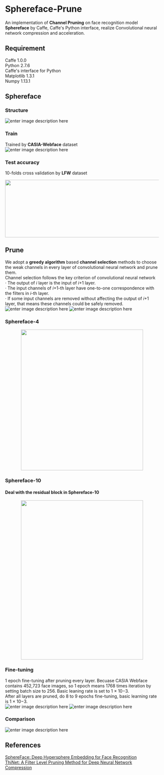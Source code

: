 # Sphereface-Prune
An implementation of **Channel Pruning** on face recognition model **Sphereface** by Caffe, Caffe's Python interface, realize Convolutional neural network compression and acceleration.
 
## Requirement
Caffe 1.0.0  
Python 2.7.6  
Caffe's interface for Python  
Matplotlib 1.3.1  
Numpy 1.13.1  

## Sphereface

### Structure
![enter image description here](https://github.com/isthatyoung/Sphereface-prune/blob/master/images/figure1.png)

### Train
Trained by **CASIA-Webface** dataset   
![enter image description here](https://github.com/isthatyoung/Sphereface-prune/blob/master/images/figure2.png)

### Test accuracy
10-folds cross validation by **LFW** dataset
<div align="center">
<img src="https://github.com/isthatyoung/Sphereface-prune/blob/master/images/figure3.png" width = "800" height = "188" align=center />
</div>  

## Prune
We adopt a **greedy algorithm** based **channel selection** methods to choose the weak channels in every layer of convolutional neural network and prune them.   
Channel selection follows the key criterion of convolutional neural network  
· The output of *i* layer is the input of *i*+1 layer.  
· The input channels of *i*+1-th layer have one-to-one correspondence with the filters in *i*-th layer.  
· If some input channels are removed without affecting the output of *i*+1 layer, that means these channels could be safely removed. 
![enter image description here](https://github.com/isthatyoung/Sphereface-prune/blob/master/images/figure8a.png)
![enter image description here](https://github.com/isthatyoung/Sphereface-prune/blob/master/images/figure8b.png)


### Sphereface-4
<div align="center">
<img src="https://github.com/isthatyoung/Sphereface-prune/blob/master/images/figure4.png" width = "400" height = "460" align=center />
</div>  

### Sphereface-10
#### Deal with the residual block in Sphereface-10
<div align="center">
<img src="https://github.com/isthatyoung/Sphereface-prune/blob/master/images/figure10.png" width = "400" height = "520" align=center />
</div>  

### Fine-tuning
1 epoch fine-tuning after pruning every layer. Becuase CASIA Webface contains 452,723 face images, so 1 epoch means 1768 times iteration by setting batch size to 256. Basic leaning rate is set to 1 × 10−3.  
After all layers are pruned, do 8 to 9 epochs fine-tuning, basic learning rate is 1 × 10−3.  
![enter image description here](https://github.com/isthatyoung/Sphereface-prune/blob/master/images/figure6a.png)
![enter image description here](https://github.com/isthatyoung/Sphereface-prune/blob/master/images/figure6b.png)
### Comparison
![enter image description here](https://github.com/isthatyoung/Sphereface-prune/blob/master/images/figure7.png)


## References
[SphereFace: Deep Hypersphere Embedding for Face Recognition](https://arxiv.org/abs/1704.08063)   
[ThiNet: A Filter Level Pruning Method for Deep Neural Network Compression](https://arxiv.org/abs/1707.06342)

